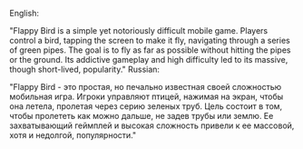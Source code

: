 English:

"Flappy Bird is a simple yet notoriously difficult mobile game. Players control a bird, tapping the screen to make it fly, navigating through a series of green pipes. The goal is to fly as far as possible without hitting the pipes or the ground. Its addictive gameplay and high difficulty led to its massive, though short-lived, popularity."
Russian:

"Flappy Bird - это простая, но печально известная своей сложностью мобильная игра. Игроки управляют птицей, нажимая на экран, чтобы она летела, пролетая через серию зеленых труб. Цель состоит в том, чтобы пролететь как можно дальше, не задев трубы или землю. Ее захватывающий геймплей и высокая сложность привели к ее массовой, хотя и недолгой, популярности."
